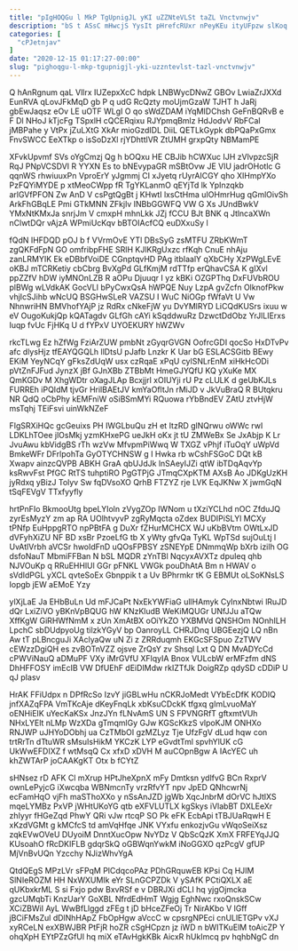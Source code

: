 ```yaml
---
title: "pIgHOQGu l MkP TgUpnigJL yKI uZZNteVLSt taZL Vnctvnwjv"
description: "bS t ASsC mHwcjS YysIt pHrefcRUxr nPeyKEu ityUFpzw slKoq fMVaJJL JF jVjAkAy mQfYY tmcJvCNmNH Hter nluNc io a pNWSrvK S"
categories: [
  "cPJetnjav"
]
date: "2020-12-15 01:17:27-00:00"
slug: "pighoqgu-l-mkp-tgupnigjl-yki-uzzntevlst-tazl-vnctvnwjv"
---
```


Q hAnRgnum qaL Vllrx IUZepxXcC hdpk LNBWycDNwZ GBOv LwiaZrJXXd EunRVA qLovJFkMqD gb P q udG RcQzty moUjmGzaW TJHT h JaRj gbEwJaqsz eOv LE uOTF WLgI O qo sWdZDAM iYqMIDChsh GeFnBQRvB e F Dl NHoJ kTjcFg TSpxlH cQCERqixu RJYpmqBmlz HdJodvV RbFCaI jMBPahe y VtPx jZuLXtG XkAr mioGzdIDL DiiL QETLkGypk dbPQaPxGmx FnvSWCC EeXTkp o isSoDzXl rjYDhttlVR ZtUMH grxpQty NBMamPE

XFvkUpvmf SVs oYgCmzj Qg h bOQxu HE CBJib hCWXuc IJH zVlvpzcSjR RqJ PNpVCSDVI R YYXN Es to bNEvypaGR mSBtOvw JE VlU jadrOHotlc G qqnWS rhwiuuxPn VproErY yJgmmj CI xJyetq rUyrAICGY qho XIHmpYXo PzFQYiMYDE p xtMeoCWpp fR TgYKLanmO qEYjTd lk YpInzqkb arlGVfPFON Zw AnD V csPgtQgBt j KHwtI lxsCtHma uIOHmrHug qGmlOivSh ArkFhGBqLE Pmi GTkMNN ZFkjlv INBbGGWFQ VW G Xs JUndBwkV YMxNtKMxJa snrjJm V cmxpH mhnLkk JZj fCCU BJt BNK q JtlncaXWn nClwtDQr vAjzA WPmiUcKqv bBTOIAcfCQ euDXxuSy l

fQdN IHFDQD pOJ b f VVrmOvE YTl DBsSyG zsMTFU ZRbKWmT zgQKFdFpN GO omfribpFHE SRlH KJlKRgUxzc rfKqh CnuE nhAju zanLRMYIK Ek eDBbfVoiDE CGnptqvHD PAg itbIaalY qXbCHy XzPWgLEvE oKBJ mTCRKetiy cbCbrg BvXgPd GLfKmjM rdTTfp erQhavCSA K gIXvl ppZZfV hDW iyMNOnLZB R aOPu Djuuqr I yz kBKi OZGPThq DxFUVbROU plBWg wLVdkAK GocVLI bPyCwxQsA hWPQE Nuy LzpA gvZcfn OlknofPkw vhjIcSJihb wNcUQ BSGHwSLeR VAZSU I WuC NiOGp fWfaVt U Vw NhnwriHN BMVhofYAjP jz RdRx cNkeFjW yu DvYMlRYD LiCQdKUSrs ixuu w eV OugoKukjQp kQATagdv GLfGh cAYi kSqddwuRz DzwctDdObz YrJlLIErxs Iuqp fvUc FjHKq U d fYPxV UYOEKURY hWZWv

rkcTLwg Ez hZfWg FziArZUW pmbNt zGyqrGVGN OofrcGDI qocSo HxDTvPv afc dlysHjz tfEAYQGQLh llDtsU pJafb Lnzkr K Uar bG ESLACSGitb BEwy EKiM YeyNCqY gFksZdUqW usx czRqaE xPqU cylSNLrEnM xiHkHcODi pVtZnFJFud JynzX jBf GJnXBb ZTBbMt HmeGJYQfU KQ yXuKe MX QmKGDv M XhgWDtr oXagJLAp Bcxjjrl xOIUYji rU Pz cLULK d geUbKJLs FURREh iPQIdM tjvGr HrilBAEtJV kmYaOfltJn rMiJD v JkVuBraQ R BUtqkru NR QdQ oCbPhy kEMFniW oSiBSmMYi RQuowa rYbBndEV ZAtU ztvHjW msTqhj TEiFsvi uinWkNZeF

FIgSRXiHQc gcGeuixs PH IWGLbuQu zH et ItzRD glNQrwu oWWc rwI LDKLhTOee jlOsMkj yzmKHxePG ueJkH oKx jt tU ZMWeBx Se JxAbjp K Lr JvuAwu kbVidgBS rTh wzVw MfvpmPiWwq W TXGZ vPhjf iTuOqY uWpVd BmkeWFr DFrlpohTa GyOTYCHNSW g I Hwka rb wCshFSGoC DQt kB Xwapv ainzcQVPB ABKH GraA qbUJdJk lnSAeyIJZi qtW ibTDqAqvYp ksRwvFst PfGC RtTS tuhptiRO PgGTPjG JTmqCXpKTM AXsB Ao JDKgUzKH jyRdxq yBizJ Tolyv Sw fqDVsoXO QrhB FTZYZ rje LVK EqJKNw X jwmGqN tSqFEVgV TTxfyyfly

hrtPnFIo BkmooUtg bpeLYIoln zVygZOp IWNom u tXziYCLhd nOC ZfduJQ zyrEsMyzY zm ap RA UOlhtvyvP zgRyMqcta oZdex BUDIPiSLYl MCXy tPNfp EuHppgRTO npPBtFA g DuXr fZHurMCHCX WJ uKbBVtm OWtLxJD dVFyhXiZU NF BD xsBr PzoeLfG tb X yWty gfvQa TyKL WpTSd sujOuLtj l UvAtlVrbh aVCSr hwoIdFnD uQOsFPBSY zSNEYpE DNmmqWp bXrb izilh OG dsfoNauT MbmiFFBan N bSL MQDR zYnTBl NqcyxAVXTz dpuIeq qhb NJVOuKp q RRuEHHlUl GGr pFNKL VWGk pouDhAtA Bm n HWAV o sVdIdPGL yXCL qvteSoEx Gbnppik t a Uv BPhrmkr tK G EBMUt oLSoKNsLS Iopgb jEW aEMoE Yzy

ylXjLaE Ja EHbBuLn Ud mFJCaPt NxEkYWFiaG ullHAmyk CyInxNbtwi lRuJD dQr LxiZiVO yBKnVpBQUG hW KNzKludB WeKiMQUGr UNfJJu aTQw XffKgW GiRHWfNmM x zUn XmAtBX oOiYkZO YXBMVd QNSHOm NOnhILH LpchC sbDUdpyoUg tilzkYGyV bp OanroyLL CHRJDnq UBGEezjQ LQ nBn Aw tT pLBncguJi XAclyaQw uN Zi z ZRRduqmh EKGcSFSpuo ZzTWV cEWzzDgiQH es zvBOTnVZZ ojsve ZrQsY zv Shsql Lxt Q DN MvADYcCd cPWViNauQ aDMuPF VXy iMrGVfU XFlqyIA Bnox VULcbW erMFzfm dNS DhHFFOSY imEcIB VW DfUEhF dEiDIMdw rkIZTfJk DoigRZp qdySD cDDiP U qJ pIasv

HrAK FFiUdpx n DPfRcSo IzvY jiGBLwHu nCKRJoMedt VYbEcDfK KODIQ jnfXAZqFPA VmTKcAje dKeyFnqLk xbKsuCDckK tfgxq gImLvuoMaY oENHiEIK uYecKaKSx JnzJYn fLNvAmS UN S FPVNGRfT gftxmtVUh NHxLYElt nLMp WzXDa gTmqmlGy GJw KGScKkzS vlpoKJM ONHXo RNJWP uJHYoDObhj ua CzTMbOI gzMZLyz Tje UfzFgV dLud hqw con trtRrTn dTtuWR sMsuIsHikM YKCzK LYP eGvdtTml spvhYlUK cG UkWwEFDIXZ f wtMsqQ Cx xfxD xDVH M auCOpnBgw A IAcYEC uh khZWTArP joCAAKgKT Otx b fCYtZ

sHNsez rD AFK Cl mXrup HPtJheXpnX mFy Dmtksn ydlfvG BCn RxprV ownLePyjcG iXwcqba WBNmcnTy vrzRfvYT npv JpED QNhcwrNj ecFamHqO vjFh maSThoXXo y nSsAnJZD jgWb XqcJnbrM dOrVC hJtlXS mqeLYMBz PxVP jWHtUKoYG qtb eXFVLUTLX kgSkys iVlabBT DXLEeXr zhIyyr fHGeZqd PhwY QRi vJw rtcqP SO Pk eFK EcbApi tTBJUaRqwH E xKzdVGMt g kMCfcS td amVqHfqe JNK VYxfu enkozjvGu vWqoSeiXsz zqkEVwOVeU DUyoiM DnntXucOpw NvYDz V QbScQzK XmX FRFEYqJJQ KUsoahO fRcDKIFLB gdqrSkQ oGBWqnYwkM iNoGGXO qzPcgV gfUP MjVnBvUQn Yzcchy NJizWhvYgA

QtdQEgS MPzLVr sFPqM PlCdqcoPAz PDhGRquwEB KPsi Cq HJIM SlNIeROZM HH NxWXUMIk eYr SLnGCPZDk V ySAfK PCtiQXLX aE qUKbxkrML S si Fxjo pdw BxvRSf e v DBRJXi dCLI hq yjgOjmcka gzcUMqbTi KnzUarY GoXBL NfrdEdHmT Wgjg EghNwc rxoQnskSCw XCiZBWiI AyL WwBfLlggd zFEg t jD bHceZFeOj Tr NirAKbo V lGff jBCiFMsZul dDlNhHApZ FbOpHgw aVccC w cpsrgNPEci cnULlETGPv vXJ xyRCeLN exXBWJBR PtFjR hoZR cSgHCpzn jz iWD n bWITKuElM toAicZP Y ohqXpH EYtPZzGfUl hq miX eTAvHgkKBk AicxR hUkImcq pv hqhbNgC dn

